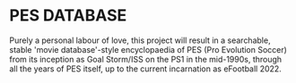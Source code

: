 # PES DATABASE

Purely a personal labour of love, this project will result in a searchable, stable 'movie database'-style encyclopaedia of PES (Pro Evolution Soccer) from its inception as Goal Storm/ISS on the PS1 in the mid-1990s, through all the years of PES itself, up to the current incarnation as eFootball 2022.
